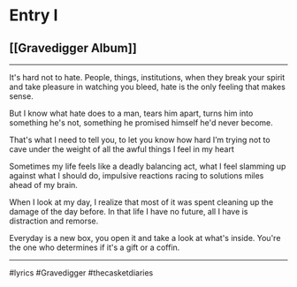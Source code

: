 # Entry I
## [[Gravedigger Album]]
---

It's hard not to hate. People, things, institutions, when they break your spirit and take pleasure in watching you bleed, hate is the only feeling that makes sense. 

  

But I know what hate does to a man, tears him apart, turns him into something he's not, something he promised himself he'd never become.

  

That's what I need to tell you, to let you know how hard I’m trying not to cave under the weight of all the awful things I feel in my heart

  

Sometimes my life feels like a deadly balancing act, what I feel slamming up against what I should do, impulsive reactions racing to solutions miles ahead of my brain. 

  

When I look at my day, I realize that most of it was spent cleaning up the damage of the day before. In that life I have no future, all I have is distraction and remorse. 

  

Everyday is a new box, you open it and take a look at what's inside. You're the one who determines if it's a gift or a coffin.

---

#lyrics #Gravedigger #thecasketdiaries 